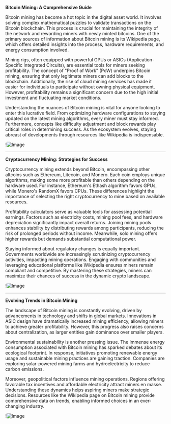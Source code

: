 **Bitcoin Mining: A Comprehensive Guide**

Bitcoin mining has become a hot topic in the digital asset world. It involves solving complex mathematical puzzles to validate transactions on the Bitcoin blockchain. This process is crucial for maintaining the integrity of the network and rewarding miners with newly minted bitcoins. One of the primary sources of information about Bitcoin mining is its Wikipedia page, which offers detailed insights into the process, hardware requirements, and energy consumption involved.

Mining rigs, often equipped with powerful GPUs or ASICs (Application-Specific Integrated Circuits), are essential tools for miners seeking profitability. The concept of "Proof of Work" (PoW) underpins Bitcoin mining, ensuring that only legitimate miners can add blocks to the blockchain. Additionally, the rise of cloud mining services has made it easier for individuals to participate without owning physical equipment. However, profitability remains a significant concern due to the high initial investment and fluctuating market conditions.

Understanding the nuances of Bitcoin mining is vital for anyone looking to enter this lucrative field. From optimizing hardware configurations to staying updated on the latest mining algorithms, every miner must stay informed. Furthermore, concepts like difficulty adjustment and block rewards play critical roles in determining success. As the ecosystem evolves, staying abreast of developments through resources like Wikipedia is indispensable.

!![Image](https://github.com/user-attachments/assets/b6e7b7a2-655e-4d44-8baa-20c566a3cb65)

---

**Cryptocurrency Mining: Strategies for Success**

Cryptocurrency mining extends beyond Bitcoin, encompassing other altcoins such as Ethereum, Litecoin, and Monero. Each coin employs unique algorithms, making some more profitable than others depending on the hardware used. For instance, Ethereum's Ethash algorithm favors GPUs, while Monero's RandomX favors CPUs. These differences highlight the importance of selecting the right cryptocurrency to mine based on available resources.

Profitability calculators serve as valuable tools for assessing potential earnings. Factors such as electricity costs, mining pool fees, and hardware depreciation significantly impact overall returns. Joining mining pools enhances stability by distributing rewards among participants, reducing the risk of prolonged periods without income. Meanwhile, solo mining offers higher rewards but demands substantial computational power.

Staying informed about regulatory changes is equally important. Governments worldwide are increasingly scrutinizing cryptocurrency activities, impacting mining operations. Engaging with communities and leveraging educational platforms like Wikipedia ensures miners remain compliant and competitive. By mastering these strategies, miners can maximize their chances of success in the dynamic crypto landscape.

!![Image](https://github.com/user-attachments/assets/b6e7b7a2-655e-4d44-8baa-20c566a3cb65)

---

**Evolving Trends in Bitcoin Mining**

The landscape of Bitcoin mining is constantly evolving, driven by advancements in technology and shifts in global markets. Innovations in ASIC design have dramatically increased mining efficiency, allowing miners to achieve greater profitability. However, this progress also raises concerns about centralization, as larger entities gain dominance over smaller players.

Environmental sustainability is another pressing issue. The immense energy consumption associated with Bitcoin mining has sparked debates about its ecological footprint. In response, initiatives promoting renewable energy usage and sustainable mining practices are gaining traction. Companies are exploring solar-powered mining farms and hydroelectricity to reduce carbon emissions.

Moreover, geopolitical factors influence mining operations. Regions offering favorable tax incentives and affordable electricity attract miners en masse. Understanding these dynamics helps aspiring miners make strategic decisions. Resources like the Wikipedia page on Bitcoin mining provide comprehensive data on trends, enabling informed choices in an ever-changing industry.

!![Image](https://github.com/user-attachments/assets/b6e7b7a2-655e-4d44-8baa-20c566a3cb65)